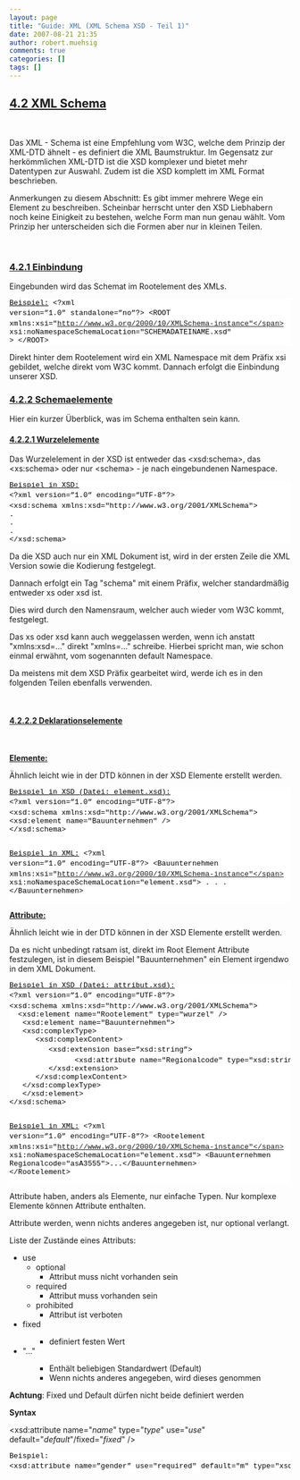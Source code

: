 ```yaml
---
layout: page
title: "Guide: XML (XML Schema XSD - Teil 1)"
date: 2007-08-21 21:35
author: robert.muehsig
comments: true
categories: []
tags: []
---
```

<h2><u>4.2 XML Schema</u></h2> <p>&nbsp;</p> <p>Das XML - Schema ist eine Empfehlung vom W3C, welche dem Prinzip der XML-DTD ähnelt - es definiert die XML Baumstruktur. Im Gegensatz zur herkömmlichen XML-DTD ist die XSD komplexer und bietet mehr Datentypen zur Auswahl. Zudem ist die XSD komplett im XML Format beschrieben.  <p>Anmerkungen zu diesem Abschnitt: Es gibt immer mehrere Wege ein Element zu beschreiben. Scheinbar herrscht unter den XSD Liebhabern noch keine Einigkeit zu bestehen, welche Form man nun genau wählt. Vom Prinzip her unterscheiden sich die Formen aber nur in kleinen Teilen.  <p>&nbsp;</p> <h3><u>4.2.1 Einbindung</u></h3> <p>Eingebunden wird das Schemat im Rootelement des XMLs.  <div class="CodeFormatContainer"> <style>
<!--
.csharpcode, .csharpcode pre
{
	font-size: small;
	color: black;
	font-family: consolas, "Courier New", courier, monospace;
	background-color: #ffffff;
	/*white-space: pre;*/
}

.csharpcode pre { margin: 0em; }

.csharpcode .rem { color: #008000; }

.csharpcode .kwrd { color: #0000ff; }

.csharpcode .str { color: #006080; }

.csharpcode .op { color: #0000c0; }

.csharpcode .preproc { color: #cc6633; }

.csharpcode .asp { background-color: #ffff00; }

.csharpcode .html { color: #800000; }

.csharpcode .attr { color: #ff0000; }

.csharpcode .alt 
{
	background-color: #f4f4f4;
	width: 100%;
	margin: 0em;
}

.csharpcode .lnum { color: #606060; }

-->
</style> <pre class="csharpcode"><u>Beispiel:</u>
&lt;?xml version=”1.0” standalone=”no”?&gt;
&lt;ROOT xmlns:xsi=<span class="str">"http://www.w3.org/2000/10/XMLSchema-instance"</span> xsi:noNamespaceSchemaLocation=<span class="str">"SCHEMADATEINAME.xsd"</span>
 &gt;
&lt;/ROOT&gt;
</pre></div>
<p>Direkt hinter dem Rootelement wird ein XML Namespace mit dem Präfix xsi gebildet, welche direkt vom W3C kommt. Dannach erfolgt die Einbindung unserer XSD. 
<h3><u>4.2.2 Schemaelemente</u></h3>
<p>Hier ein kurzer Überblick, was im Schema enthalten sein kann.</p>
<h4><u>4.2.2.1 Wurzelelemente</u></h4>
<p>Das Wurzelelement in der XSD ist entweder das &lt;xsd:schema&gt;, das &lt;xs:schema&gt; oder nur &lt;schema&gt; - je nach eingebundenen Namespace. 
<div class="CodeFormatContainer"><pre class="csharpcode"><u>Beispiel <span class="kwrd">in</span> XSD:</u>
&lt;?xml version=”1.0” encoding=”UTF-8”?&gt;
&lt;xsd:schema xmlns:xsd=<spaan class="str">"http://www.w3.org/2001/XMLSchema"</span>&gt;
.
.
.
&lt;/xsd:schema&gt;
</pre></div>
<p>Da die XSD auch nur ein XML Dokument ist, wird in der ersten Zeile die XML Version sowie die Kodierung festgelegt. 
<p>Dannach erfolgt ein Tag "schema" mit einem Präfix, welcher standardmäßig entweder xs oder xsd ist. 
<p>Dies wird durch den Namensraum, welcher auch wieder vom W3C kommt, festgelegt. 
<p>Das xs oder xsd kann auch weggelassen werden, wenn ich anstatt "xmlns:xsd=..." direkt "xmlns=..." schreibe. Hierbei spricht man, wie schon einmal erwähnt, vom sogenannten default Namespace. 
<p>Da meistens mit dem XSD Präfix gearbeitet wird, werde ich es in den folgenden Teilen ebenfalls verwenden. 
<p>&nbsp;</p>
<h4><u>4.2.2.2 Deklarationselemente</u></h4>
<p>&nbsp;</p>
<p><strong><u>Elemente:</u></strong></p>
<p>Ähnlich leicht wie in der DTD können in der XSD Elemente erstellt werden. 
<div class="CodeFormatContainer"><pre class="csharpcode"><u>Beispiel <span class="kwrd">in</span> XSD (Datei: element.xsd):</u>
&lt;?xml version=”1.0” encoding=”UTF-8”?&gt;
&lt;xsd:schema xmlns:xsd=<span class="str">"http://www.w3.org/2001/XMLSchema"</span>&gt;
&lt;xsd:element name="Bauunternehmen" /&gt;
&lt;/xsd:schema&gt;

<u>Beispiel <span class="kwrd">in</span> XML:</u>
&lt;?xml version=”1.0” encoding=”UTF-8”?&gt;
&lt;Bauunternehmen xmlns:xsi=<span class="str">"http://www.w3.org/2000/10/XMLSchema-instance"</span> xsi:noNamespaceSchemaLocation="element.xsd"&gt;
.
.
.
&lt;/Bauunternehmen&gt;
</pre></div>
<p><strong><u>Attribute:</u></strong></p>
<p>Ähnlich leicht wie in der DTD können in der XSD Elemente erstellt werden. 
<p>Da es nicht unbedingt ratsam ist, direkt im Root Element Attribute festzulegen, ist in diesem Beispiel "Bauunternehmen" ein Element irgendwo in dem XML Dokument. 
<div class="CodeFormatContainer"><pre class="csharpcode"><u>Beispiel <span class="kwrd">in</span> XSD (Datei: attribut.xsd):</u>
&lt;?xml version=”1.0” encoding=”UTF-8”?&gt;
&lt;xsd:schema xmlns:xsd=<span class="str">"http://www.w3.org/2001/XMLSchema"</span>&gt;
  &lt;xsd:element name="Rootelement" type="wurzel" /&gt;
   &lt;xsd:element name="Bauunternehmen"&gt;
   &lt;xsd:complexType&gt;
      &lt;xsd:complexContent&gt;
         &lt;xsd:extension <span class="kwrd">base</span>=”xsd:<span class="kwrd">string</span>”&gt;
               &lt;xsd:attribute name="Regionalcode" type="xsd:<span class="kwrd">string</span>" /&gt;
         &lt;/xsd:extension&gt;
      &lt;/xsd:complexContent&gt;
   &lt;/xsd:complexType&gt;
   &lt;/xsd:element&gt;
&lt;/xsd:schema&gt;

<u>Beispiel <span class="kwrd">in</span> XML:</u>
&lt;?xml version=”1.0” encoding=”UTF-8”?&gt;
&lt;Rootelement xmlns:xsi=<span class="str">"http://www.w3.org/2000/10/XMLSchema-instance"</span> xsi:noNamespaceSchemaLocation="element.xsd"&gt;
   &lt;Bauunternehmen Regionalcode="asA3555"&gt;...&lt;/Bauunternehmen&gt;
&lt;/Rootelement&gt;
</pre></div>
<p>Attribute haben, anders als Elemente, nur einfache Typen. Nur komplexe Elemente können Attribute enthalten. 
<p>Attribute werden, wenn nichts anderes angegeben ist, nur optional verlangt. 
<p>Liste der Zustände eines Attributs: 
<ul>
<li>use 
<ul>
<li>optional 
<ul>
<li>Attribut muss nicht vorhanden sein</li></ul>
<li>required 
<ul>
<li>Attribut muss vorhanden sein</li></ul>
<li>prohibited 
<ul>
<li>Attribut ist verboten</li></ul></li></ul>
<li>fixed 
<ul>
<ul>
<li>definiert festen Wert</li></ul></ul>
<li>"..." 
<ul>
<ul>
<li>Enthält beliebigen Standardwert (Default) 
<li>Wenn nichts anderes angegeben, wird dieses genommen</li></ul></ul></li></ul>
<p><strong>Achtung</strong>: Fixed und Default dürfen nicht beide definiert werden</p>
<p><b>Syntax</b> 
<p>&lt;xsd:attribute name="<i>name</i>" type="<i>type</i>" use="<i>use</i>" default="<i>default</i>"/fixed="<i>fixed</i>" /&gt; 
<div class="CodeFormatContainer"><pre class="csharpcode">Beispiel:
&lt;xsd:attribute name=”gender” use="required" <span class="kwrd">default</span>="m" type="xsd:<span class="kwrd">string</span>" /&gt;
</pre></div>
